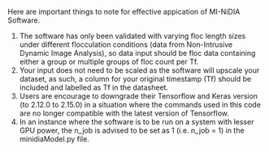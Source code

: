 Here are important things to note for effective appication of MI-NiDIA Software.
1. The software has only been validated with varying floc length sizes under different flocculation conditions (data from Non-Intrusive Dynamic Image Analysis),
   so data input should be floc data containing either a group or multiple groups of floc count per Tf.
2. Your input does not need to be scaled as the software will upscale your dataset, as such, a column for your original timestamp (Tf) should be included and labelled as Tf in the datasheet.
3. Users are encourage to downgrade their Tensorflow and Keras version (to 2.12.0 to 2.15.0) in a situation where the commands used in this code are no longer compatible with the latest version of Tensorflow.
4. In an instance where the software is to be run on a system with lesser GPU power, the n_job is advised to be set as 1 (i.e. n_job = 1) in the minidiaModel.py file.

